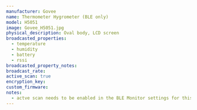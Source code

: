 ```yaml
---
manufacturer: Govee
name: Thermometer Hygrometer (BLE only)
model: H5051
image: Govee_H5051.jpg
physical_description: Oval body, LCD screen
broadcasted_properties:
  - temperature
  - humidity
  - battery
  - rssi
broadcasted_property_notes:
broadcast_rate:
active_scan: true
encryption_key:
custom_firmware:
notes:
  - actve scan needs to be enabled in the BLE Monitor settings for this sensor to work.
---
```

